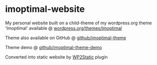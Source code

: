 # imoptimal-website

My personal website built on a child-theme of my wordpress.org theme 'Imoptimal' available @ [wordpress.org/themes/Imoptimal](https://wordpress.org/themes/imoptimal/)

Theme also available on GitHub @ [github/imoptimal-theme](https://github.com/Imoptimal/imoptimal-theme)

Theme demo @ [github/imoptimal-theme-demo](https://imoptimal.github.io/imoptimal-theme-demo/)

Converted into static website by [WP2Static](https://wordpress.org/plugins/static-html-output-plugin/) plugin
